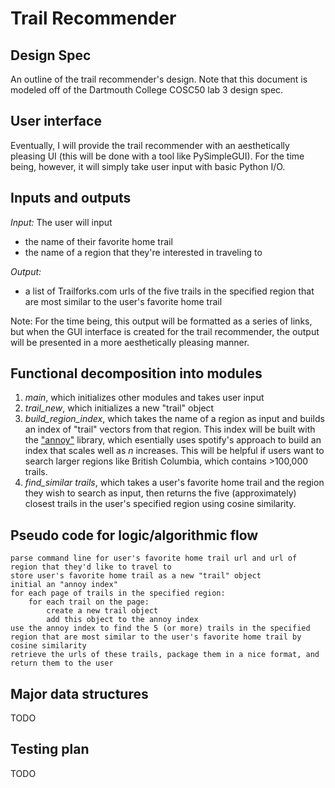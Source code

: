 # Trail Recommender
## Design Spec

An outline of the trail recommender's design. Note that this document is modeled off of the Dartmouth College COSC50 lab 3 design spec.

## User interface

Eventually, I will provide the trail recommender with an aesthetically pleasing UI (this will be done with a tool like PySimpleGUI). For the time being,
however, it will simply take user input with basic Python I/O.

## Inputs and outputs

*Input:* The user will input
 * the name of their favorite home trail
 * the name of a region that they're interested in traveling to

*Output:* 

  * a list of Trailforks.com urls of the five trails in the specified region that are most similar to the user's favorite home trail
  
  Note: For the time being, this output will be formatted as a series of links, but when the GUI interface is created for the trail recommender, the output   will be presented in a more aesthetically pleasing manner.

## Functional decomposition into modules

1. *main*, which initializes other modules and takes user input
2. *trail_new*, which initializes a new "trail" object
3. *build_region_index*, which takes the name of a region as input and builds an index of "trail" vectors from that region. This index will be built with the ["annoy"](https://github.com/spotify/annoy/blob/master/README.rst) library, which esentially uses spotify's approach to build an index that scales well as *n* increases. This will be helpful if users want to search larger regions like British Columbia, which contains >100,000 trails.
4. *find_similar trails*, which takes a user's favorite home trail and the region they wish to search as input, then returns the five (approximately) closest trails in the user's specified region using cosine similarity.

## Pseudo code for logic/algorithmic flow

    parse command line for user's favorite home trail url and url of region that they'd like to travel to
    store user's favorite home trail as a new "trail" object
    initial an "annoy index"
    for each page of trails in the specified region:
        for each trail on the page:
            create a new trail object
            add this object to the annoy index
    use the annoy index to find the 5 (or more) trails in the specified region that are most similar to the user's favorite home trail by cosine similarity
    retrieve the urls of these trails, package them in a nice format, and return them to the user
  

## Major data structures

TODO

## Testing plan

TODO
